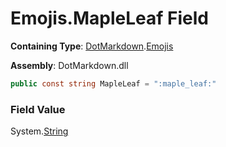 # Emojis\.MapleLeaf Field

**Containing Type**: [DotMarkdown](../../README.md)\.[Emojis](../README.md)

**Assembly**: DotMarkdown\.dll

```csharp
public const string MapleLeaf = ":maple_leaf:"
```

### Field Value

System\.[String](https://docs.microsoft.com/en-us/dotnet/api/system.string)